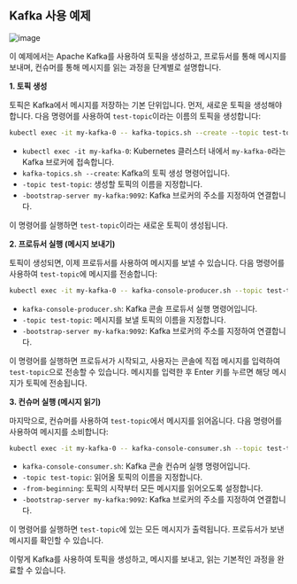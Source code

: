 ## Kafka 사용 예제
![image](https://github.com/user-attachments/assets/9fe6323a-b33a-4bff-8fdc-27685abbc2da)


이 예제에서는 Apache Kafka를 사용하여 토픽을 생성하고, 프로듀서를 통해 메시지를 보내며, 컨슈머를 통해 메시지를 읽는 과정을 단계별로 설명합니다.

**1. 토픽 생성**

토픽은 Kafka에서 메시지를 저장하는 기본 단위입니다. 먼저, 새로운 토픽을 생성해야 합니다. 다음 명령어를 사용하여 `test-topic`이라는 이름의 토픽을 생성합니다:

```bash
kubectl exec -it my-kafka-0 -- kafka-topics.sh --create --topic test-topic --bootstrap-server my-kafka:9092

```

- `kubectl exec -it my-kafka-0`: Kubernetes 클러스터 내에서 `my-kafka-0`라는 Kafka 브로커에 접속합니다.
- `kafka-topics.sh --create`: Kafka의 토픽 생성 명령어입니다.
- `-topic test-topic`: 생성할 토픽의 이름을 지정합니다.
- `-bootstrap-server my-kafka:9092`: Kafka 브로커의 주소를 지정하여 연결합니다.

이 명령어를 실행하면 `test-topic`이라는 새로운 토픽이 생성됩니다.

**2. 프로듀서 실행 (메시지 보내기)**

토픽이 생성되면, 이제 프로듀서를 사용하여 메시지를 보낼 수 있습니다. 다음 명령어를 사용하여 `test-topic`에 메시지를 전송합니다:

```bash
kubectl exec -it my-kafka-0 -- kafka-console-producer.sh --topic test-topic --bootstrap-server my-kafka:9092

```

- `kafka-console-producer.sh`: Kafka 콘솔 프로듀서 실행 명령어입니다.
- `-topic test-topic`: 메시지를 보낼 토픽의 이름을 지정합니다.
- `-bootstrap-server my-kafka:9092`: Kafka 브로커의 주소를 지정하여 연결합니다.

이 명령어를 실행하면 프로듀서가 시작되고, 사용자는 콘솔에 직접 메시지를 입력하여 `test-topic`으로 전송할 수 있습니다. 메시지를 입력한 후 Enter 키를 누르면 해당 메시지가 토픽에 전송됩니다.

**3. 컨슈머 실행 (메시지 읽기)**

마지막으로, 컨슈머를 사용하여 `test-topic`에서 메시지를 읽어옵니다. 다음 명령어를 사용하여 메시지를 소비합니다:

```bash
kubectl exec -it my-kafka-0 -- kafka-console-consumer.sh --topic test-topic --from-beginning --bootstrap-server my-kafka:9092

```

- `kafka-console-consumer.sh`: Kafka 콘솔 컨슈머 실행 명령어입니다.
- `-topic test-topic`: 읽어올 토픽의 이름을 지정합니다.
- `-from-beginning`: 토픽의 시작부터 모든 메시지를 읽어오도록 설정합니다.
- `-bootstrap-server my-kafka:9092`: Kafka 브로커의 주소를 지정하여 연결합니다.

이 명령어를 실행하면 `test-topic`에 있는 모든 메시지가 출력됩니다. 프로듀서가 보낸 메시지를 확인할 수 있습니다.

이렇게 Kafka를 사용하여 토픽을 생성하고, 메시지를 보내고, 읽는 기본적인 과정을 완료할 수 있습니다.
